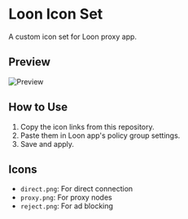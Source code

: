 # Loon Icon Set
A custom icon set for Loon proxy app.

## Preview
![Preview](preview.jpg)

## How to Use
1. Copy the icon links from this repository.
2. Paste them in Loon app's policy group settings.
3. Save and apply.

## Icons
- `direct.png`: For direct connection
- `proxy.png`: For proxy nodes
- `reject.png`: For ad blocking
